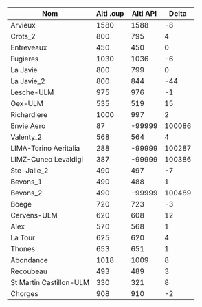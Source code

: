 | Nom | Alti .cup | Alti API | Delta |
|---|---|---|---|
| Arvieux | 1580 | 1588 | -8 |
| Crots_2 | 800 | 795 | 4 |
| Entreveaux | 450 | 450 | 0 |
| Fugieres | 1030 | 1036 | -6 |
| La Javie | 800 | 799 | 0 |
| La Javie_2 | 800 | 844 | -44 |
| Lesche-ULM | 975 | 976 | -1 |
| Oex-ULM | 535 | 519 | 15 |
| Richardiere | 1000 | 997 | 2 |
| Envie Aero | 87 | -99999 | 100086 |
| Valenty_2 | 568 | 564 | 4 |
| LIMA-Torino Aeritalia | 288 | -99999 | 100287 |
| LIMZ-Cuneo Levaldigi | 387 | -99999 | 100386 |
| Ste-Jalle_2 | 490 | 497 | -7 |
| Bevons_1 | 490 | 488 | 1 |
| Bevons_2 | 490 | -99999 | 100489 |
| Boege | 720 | 723 | -3 |
| Cervens-ULM | 620 | 608 | 12 |
| Alex | 570 | 568 | 1 |
| La Tour | 625 | 620 | 4 |
| Thones | 653 | 651 | 1 |
| Abondance | 1018 | 1009 | 8 |
| Recoubeau | 493 | 489 | 3 |
| St Martin Castillon-ULM | 330 | 321 | 8 |
| Chorges | 908 | 910 | -2 |
